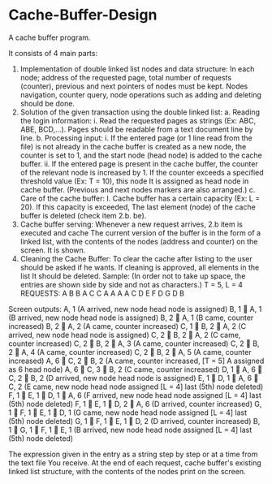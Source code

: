 # Cache-Buffer-Design
A cache buffer program.

It consists of 4 main parts:
1. Implementation of double linked list nodes and data structure:
In each node; address of the requested page, total number of requests (counter), previous and next
pointers of nodes must be kept. Nodes navigation, counter query, node
operations such as adding and deleting should be done.
2. Solution of the given transaction using the double linked list:
  a. Reading the login information:
    i. Read the requested pages as strings (Ex: ABC, ABE, BCD,…).
    Pages should be readable from a text document line by line.
  b. Processing input:
    i. If the entered page (or 1 line read from the file) is not already in the cache buffer
    is created as a new node, the counter is set to 1, and the start node (head
    node) is added to the cache buffer.
    ii. If the entered page is present in the cache buffer, the counter of the relevant node is increased by 1.
    If the counter exceeds a specified threshold value (Ex: T = 10), this node
    It is assigned as head node in cache buffer. (Previous and next nodes
    markers are also arranged.)
  c. Care of the cache buffer:
    I. Cache buffer has a certain capacity (Ex: L = 20). If this capacity is exceeded,
    The last element (node) of the cache buffer is deleted (check item 2.b.
    be).
3. Cache buffer serving: Whenever a new request arrives, 2.b item is executed and cache
The current version of the buffer is in the form of a linked list, with the contents of the nodes (address and counter) on the screen.
It is shown.
4. Cleaning the Cache Buffer: To clear the cache after listing to the user
should be asked if he wants. If cleaning is approved, all elements in the list
It should be deleted.
Sample:
(In order not to take up space, the entries are shown side by side and not as characters.)
T = 5, L = 4
REQUESTS: A B B A C C A A A A C D E F D G D B





Screen outputs:
A, 1 (A arrived, new node head node is assigned)
B, 1  A, 1 (B arrived, new node head node is assigned)
B, 2  A, 1 (B came, counter increased)
B, 2  A, 2 (A came, counter increased)
C, 1  B, 2  A, 2 (C arrived, new node head node is assigned)
C, 2  B, 2  A, 2 (C came, counter increased)
C, 2  B, 2  A, 3 (A came, counter increased)
C, 2  B, 2  A, 4 (A came, counter increased)
C, 2  B, 2  A, 5 (A came, counter increased)
A, 6  C, 2  B, 2 (A came, counter increased, [T = 5] A assigned as 6 head node)
A, 6  C, 3  B, 2 (C came, counter increased)
D, 1  A, 6  C, 2  B, 2 (D arrived, new node head node is assigned)
E, 1  D, 1  A, 6  C, 2 (E came, new node head node assigned [L = 4] last (5th) node deleted)
F, 1  E, 1  D, 1  A, 6 (F arrived, new node head node assigned [L = 4] last (5th) node deleted)
F, 1  E, 1  D, 2  A, 6 (D arrived, counter increased)
G, 1  F, 1  E, 1  D, 1 (G came, new node head node assigned [L = 4] last (5th) node deleted)
G, 1  F, 1  E, 1  D, 2 (D arrived, counter increased)
B, 1  G, 1  F, 1  E, 1 (B arrived, new node head node assigned [L = 4] last (5th) node deleted)




The expression given in the entry as a string step by step or at a time from the text file
You receive. At the end of each request, cache buffer's existing linked list structure, with the contents of the nodes
print on the screen.
